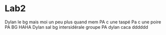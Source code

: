# Lab2
Dylan le bg mais moi un peu plus quand mem
PA c une taspé
Pa c une poire
PA BG HAHA
Dylan sal bg intersidérale
groupe PA dylan
caca
dddddd